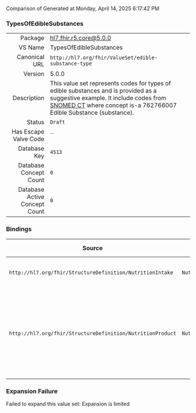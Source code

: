 Comparison of 
Generated at Monday, April 14, 2025 6:17:42 PM

### TypesOfEdibleSubstances

|      |     |
| ---: | --- |
| Package | hl7.fhir.r5.core@5.0.0 |
| VS Name | TypesOfEdibleSubstances |
| Canonical URL | `http://hl7.org/fhir/ValueSet/edible-substance-type` |
| Version | 5.0.0 |
| Description | This value set represents codes for types of edible substances and is provided as a suggestive example.  It include codes from [SNOMED CT](http://snomed.info/sct) where concept is-a 762766007 Edible Substance (substance). |
| Status | `Draft` |
| Has Escape Valve Code | `` |
| Database Key | `4513` |
| Database Concept Count | `0` |
| Database Active Concept Count | `0` |
### Bindings

| Source | Element | Binding | Strength | Element Short |
| ------ | ------- | ------- | -------- | ------------- |
| `http://hl7.org/fhir/StructureDefinition/NutritionIntake` | `NutritionIntake.consumedItem.type` | `http://hl7.org/fhir/ValueSet/edible-substance-type` | `Example` | The type of food or fluid product |
| `http://hl7.org/fhir/StructureDefinition/NutritionProduct` | `NutritionProduct.code` | `http://hl7.org/fhir/ValueSet/edible-substance-type` | `Example` | A code that can identify the detailed nutrients and ingredients in a specific food product |

### Expansion Failure

Failed to expand this value set: Expansion is limited
